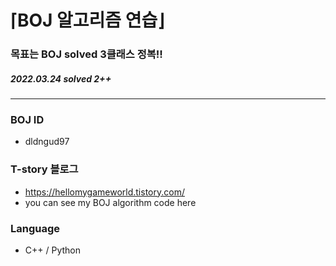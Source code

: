 ⌈BOJ 알고리즘 연습⌋
=============
### 목표는 BOJ solved 3클래스 정복!!
##### 2022.03.24 solved 2++

* * *

### BOJ ID
- dldngud97
### T-story 블로그
- https://hellomygameworld.tistory.com/
- you can see my BOJ algorithm code here
### Language
- C++ / Python
